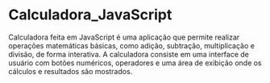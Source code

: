 # Calculadora_JavaScript
Calculadora feita em JavaScript é uma aplicação que permite realizar operações matemáticas básicas, como adição, subtração, multiplicação e divisão, de forma interativa. A calculadora consiste em uma interface de usuário com botões numéricos, operadores e uma área de exibição onde os cálculos e resultados são mostrados.
